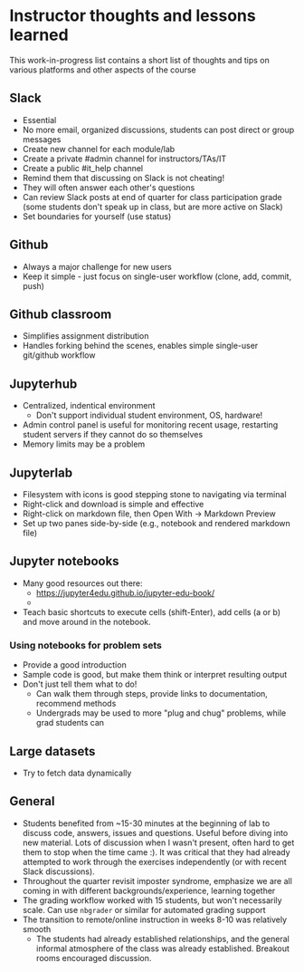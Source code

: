 # Instructor thoughts and lessons learned
This work-in-progress list contains a short list of thoughts and tips on various platforms and other aspects of the course

## Slack
* Essential
* No more email, organized discussions, students can post direct or group messages
* Create new channel for each module/lab
* Create a private #admin channel for instructors/TAs/IT
* Create a public #it_help channel
* Remind them that discussing on Slack is not cheating!
* They will often answer each other's questions
* Can review Slack posts at end of quarter for class participation grade (some students don't speak up in class, but are more active on Slack)
* Set boundaries for yourself (use status)

## Github
* Always a major challenge for new users
* Keep it simple - just focus on single-user workflow (clone, add, commit, push) 

## Github classroom
* Simplifies assignment distribution
* Handles forking behind the scenes, enables simple single-user git/github workflow

## Jupyterhub
* Centralized, indentical environment
    * Don't support individual student environment, OS, hardware!
* Admin control panel is useful for monitoring recent usage, restarting student servers if they cannot do so themselves
* Memory limits may be a problem

## Jupyterlab
* Filesystem with icons is good stepping stone to navigating via terminal
* Right-click and download is simple and effective
* Right-click on markdown file, then Open With -> Markdown Preview
* Set up two panes side-by-side (e.g., notebook and rendered markdown file)

## Jupyter notebooks
* Many good resources out there:
    * https://jupyter4edu.github.io/jupyter-edu-book/
    * 
* Teach basic shortcuts to execute cells (shift-Enter), add cells (a or b) and move around in the notebook.

### Using notebooks for problem sets
* Provide a good introduction
* Sample code is good, but make them think or interpret resulting output
* Don't just tell them what to do!
    * Can walk them through steps, provide links to documentation, recommend methods
    * Undergrads may be used to more "plug and chug" problems, while grad students can 

## Large datasets
* Try to fetch data dynamically

## General
* Students benefited from ~15-30 minutes at the beginning of lab to discuss code, answers, issues and questions. Useful before diving into new material. Lots of discussion when I wasn't present, often hard to get them to stop when the time came :). It was critical that they had already attempted to work through the exercises independently (or with recent Slack discussions).
* Throughout the quarter revisit imposter syndrome, emphasize we are all coming in with different backgrounds/experience, learning together
* The grading workflow worked with 15 students, but won't necessarily scale. Can use `nbgrader` or similar for automated grading support
* The transition to remote/online instruction in weeks 8-10 was relatively smooth
   * The students had already established relationships, and the general informal atmosphere of the class was already established. Breakout rooms encouraged discussion.

